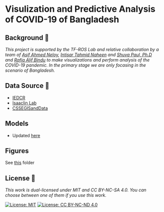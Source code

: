 # Visulization and Predictive Analysis of COVID-19 of Bangladesh

## Background 🚀

_This project is supported by the *TF-ROS Lab* and relative collaboration by a team of *[Asif Ahmed Neloy](https://aaneloy.netlify.app/)*, *[Intisar Tahmid Naheen](http://ece.northsouth.edu/people/mr-intisar-tahmid-naheen/)* and *[Shuva Paul, Ph.D](https://sites.google.com/view/shuvapaul/home)* and *[Rafia Alif Bindu](https://www.linkedin.com/in/rafia-bindu/)* to make visualizations and perform analysis of the COVID-19 pandemic. In the primary stage we are only focasing in the scenario of Bangladesh._

## Data Source 📖

* [IEDCR](https://iedcr.gov.bd/website/images/files/)
* [Isaaclin Lab](https://lab.isaaclin.cn/nCoV/api/area?latest=1)
* [CSSEGISandData](https://raw.githubusercontent.com/CSSEGISandData/COVID-19)


## Models
* Updated [here](https://github.com/NeloyNSU/Predictive-Analysis-of-COVID-19/blob/master/Models/Main_Model_updated.ipynb)

## Figures
See [this](https://github.com/TF-ROS-Lab/Predictive-Analysis-of-COVID-19/tree/master/Figures) folder


## License 📄
_This work is dual-licensed under MIT and CC BY-NC-SA 4.0. You can choose between one of them if you use this work._

[![License: MIT](https://img.shields.io/badge/License-MIT-yellow.svg)](https://opensource.org/licenses/MIT) [![License: CC BY-NC-ND 4.0](https://img.shields.io/badge/License-CC%20BY--NC--ND%204.0-lightgrey.svg)](https://creativecommons.org/licenses/by-nc-nd/4.0/)


